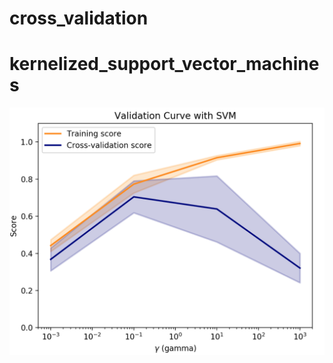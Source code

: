 # cross_validation

# kernelized_support_vector_machines

![cross_validation](https://github.com/NoriKaneshige/cross_validation/blob/master/validation_curve_with_SVM.png)
